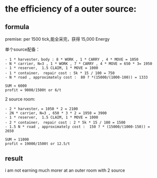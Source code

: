 # the efficiency of a outer source:

## formula

  premise: per 1500 tick,能全采完，获得 15,000 Energy 
  
  单个source配备：

    - 1 * harvester，body : 8 * WORK , 1 * CARRY , 4 * MOVE = 1050
    - N * carrier, N=3 , 1 * WORK , 7 * CARRY , 4 * MOVE = 650 * 3= 1950 
    - 1 * reserver,  1.5 CLAIM, 1 * MOVE = 1000
    - 1 * container， repair cost : 5k * 15 / 100 = 750
    - N * road , approximately cost :  80 ? *(15000/(1000-100)) = 1333

    SUM ≈ 6000
    profit = 9000/1500t or 6/t

  2 source room:  

    - 2 * harvester，= 1050 * 2 = 2100
    - 2N * carrier, N=3 , 650 * 3 * 2 = 1950 = 3900
    - 1 * reserver,  1.5 CLAIM, 1 * MOVE = 1000 
    - 2 * container， repair cost : 2 * 5k * 15 / 100 = 1500
    - 1.5 N * road , approximately cost :  150 ? * (15000/(1000-150)) = 2650

    SUM ≈ 11000
    profit = 19000/1500t or 12.5/t

## result
  i am not earning much morer at an outer room with 2 source